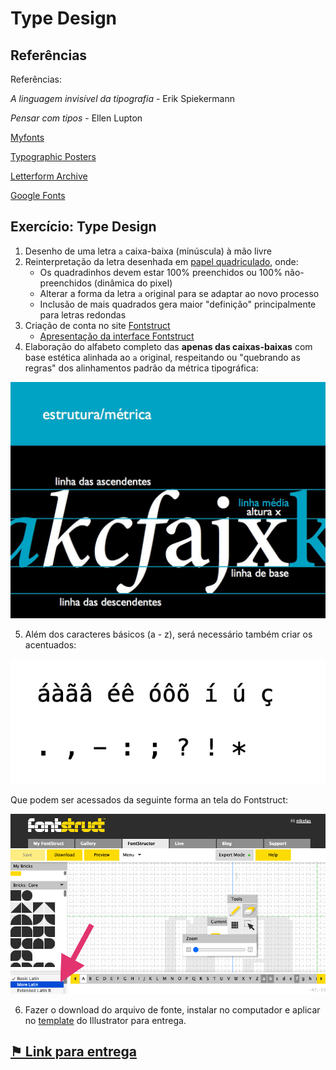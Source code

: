 # Type Design


## Referências
Referências:

*A linguagem invisível da tipografia* - Erik Spiekermann

*Pensar com tipos* -  Ellen Lupton

[Myfonts](https://www.myfonts.com/ ':ignore')

[Typographic Posters](https://www.typographicposters.com/ ':ignore')

[Letterform Archive](https://letterformarchive.org ':ignore')

[Google Fonts](https://fonts.google.com/ ':ignore')

## Exercício: Type Design

1. Desenho de uma letra ```a``` caixa-baixa (minúscula) à mão livre
2. Reinterpretação da letra desenhada em [papel quadriculado](arquivos/quadriculado.pdf ':ignore'), onde:
   - Os quadradinhos devem estar 100% preenchidos ou 100% não-preenchidos (dinâmica do pixel)
   - Alterar a forma da letra `a` original para se adaptar ao novo processo
   - Inclusão de mais quadrados gera maior "definição" principalmente para letras redondas
3. Criação de conta no site [Fontstruct](https://fontstruct.com/ ':ignore')
   - [Apresentação da interface Fontstruct](https://ca-lti.bbcollab.com/recording/772cd48573564ebcaa382c4f847a5141 ':ignore')
4. Elaboração do alfabeto completo das **apenas das caixas-baixas** com base estética alinhada ao `a` original, respeitando ou "quebrando as regras" dos alinhamentos padrão da métrica tipográfica:

![métrica tipográfica](img/metrica-tipografica.jpg)

5. Além dos caracteres básicos (a - z), será necessário também criar os acentuados:

![caracteres acentuados](img/acentuados.png)

Que podem ser acessados da seguinte forma an tela do Fontstruct:

![More Latin](img/more-latin.png)

6. Fazer o download do arquivo de fonte, instalar no computador e aplicar no [template](arquivos/template.ai ':ignore') do Illustrator para entrega.

## [⚑ Link para entrega](linkentrega.md)

